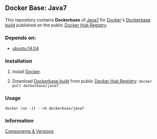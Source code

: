 ## Docker Base: Java7


This repository contains **Dockerbase** of [Java7](http://www.oracle.com/technetwork/java/javase/overview/index.html) for [Docker](https://www.docker.com/)'s [Dockerbase build](https://registry.hub.docker.com/u/dockerbase/java7/) published on the public [Docker Hub Registry](https://registry.hub.docker.com/).


### Depends on:

* [ubuntu:14.04](https://registry.hub.docker.com/u/library/ubuntu/)


### Installation

1. Install [Docker](https://docs.docker.com/installation/).

2. Download [Dockerbase build](https://registry.hub.docker.com/u/dockerbase/java7/) from public [Docker Hub Registry](https://registry.hub.docker.com/): `docker pull dockerbase/java7`


### Usage

    docker run -it --rm dockerbase/java7

### Information
[Components & Versions](https://github.com/dockerbase/java7/blob/master/COMPONENTS)

